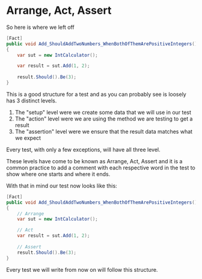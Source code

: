 ﻿---
description: The holy trinity of unit test structure
---

# Arrange, Act, Assert

So here is where we left off

```csharp title="IntCalculatorTests.cs"
[Fact]
public void Add_ShouldAddTwoNumbers_WhenBothOfThemArePositiveIntegers()
{
    var sut = new IntCalculator();

    var result = sut.Add(1, 2);
    
    result.Should().Be(3);
}
```

This is a good structure for a test and as you can probably see is loosely has 3 distinct levels.

1. The "setup" level were we create some data that we will use in our test
2. The "action" level were we are using the method we are testing to get a result
3. The "assertion" level were we ensure that the result data matches what we expect

Every test, with only a few exceptions, will have all three level. 

These levels have come to be known as Arrange, Act, Assert and it is a common practice to add a comment with each respective word in the test to show where one starts and where it ends.

With that in mind our test now looks like this:

```csharp title="IntCalculatorTests.cs"
[Fact]
public void Add_ShouldAddTwoNumbers_WhenBothOfThemArePositiveIntegers()
{
    // Arrange
    var sut = new IntCalculator();

    // Act
    var result = sut.Add(1, 2);
    
    // Assert
    result.Should().Be(3);
}
```

Every test we will write from now on will follow this structure.
